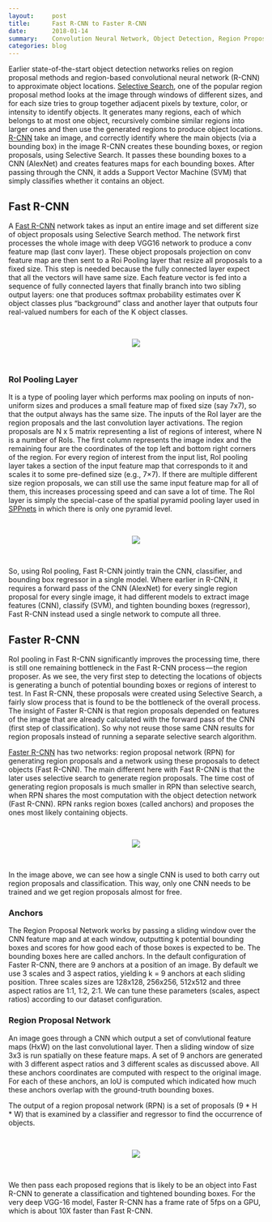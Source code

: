 ```yaml
---
layout:     post
title:      Fast R-CNN to Faster R-CNN 
date:       2018-01-14
summary:    Convolution Neural Network, Object Detection, Region Proposal
categories: blog
---
```


Earlier state-of-the-start object detection networks relies on region proposal methods and region-based convolutional neural network (R-CNN) to approximate object locations. [Selective Search](http://www.huppelen.nl/publications/selectiveSearchDraft.pdf), one of the popular region proposal method looks at the image through windows of different sizes, and for each size tries to group together adjacent pixels by texture, color, or intensity to identify objects. It generates many regions, each of which belongs to at most one object, recursively combine similar regions into larger ones and then use the generated regions to produce object locations. [R-CNN](https://arxiv.org/pdf/1311.2524.pdf) take an image, and correctly identify where the main objects (via a bounding box) in the image
R-CNN creates these bounding boxes, or region proposals, using Selective Search. It passes these bounding boxes to a CNN (AlexNet) and creates features maps for each bounding boxes. After passing through the CNN, it adds a Support Vector Machine (SVM) that simply classifies whether it contains an object.

## Fast R-CNN

A [Fast R-CNN](https://arxiv.org/pdf/1504.08083.pdf) network takes as input an entire image and set different size of object proposals using Selective Search method. The network first processes the whole image with deep VGG16 network to produce a conv feature map (last conv layer). These object proposals projection on conv feature map are then sent to a Roi Pooling layer that resize all proposals to a fixed size. This step is needed because the fully connected layer expect that all the vectors will have same size. Each feature vector is fed into a sequence of fully connected layers that finally branch into two sibling output layers: one that produces softmax probability estimates over K object classes plus “background” class and another layer that outputs four real-valued numbers for each of the K object classes.

<br />
<p align="center">
<img src="/images/fastrcnn.png"/>
</p>
<br />

### RoI Pooling Layer

It is a type of pooling layer which performs max pooling on inputs of non-uniform sizes and produces a small feature map of fixed size (say 7x7), so that the output always has the same size. The inputs of the RoI layer are the region proposals and the last convolution layer activations. The region proposals are N x 5 matrix representing a list of regions of interest, where N is a number of RoIs. The first column represents the image index and the remaining four are the coordinates of the top left and bottom right corners of the region. For every region of interest from the input list, RoI pooling layer takes a section of the input feature map that corresponds to it and scales it to some pre-defined size (e.g., 7×7). If there are multiple different size region proposals, we can still use the same input feature map for all of them, this increases processing speed and can save a lot of time. The RoI layer is simply the special-case of the spatial pyramid pooling layer used in [SPPnets](https://arxiv.org/pdf/1406.4729.pdf) in which there is only one pyramid level.

<br />
<p align="center">
<img src="/images/roi.png"/>
</p>
<br />

So, using RoI pooling, Fast R-CNN jointly train the CNN, classifier, and bounding box regressor in a single model. Where earlier in R-CNN, it requires a forward pass of the CNN (AlexNet) for every single region proposal for every single image, it had different models to extract image features (CNN), classify (SVM), and tighten bounding boxes (regressor), Fast R-CNN instead used a single network to compute all three.


## Faster R-CNN

RoI pooling in Fast R-CNN significantly improves the processing time, there is still one remaining bottleneck in the Fast R-CNN process — the region proposer. As we see, the very first step to detecting the locations of objects is generating a bunch of potential bounding boxes or regions of interest to test. In Fast R-CNN, these proposals were created using Selective Search, a fairly slow process that is found to be the bottleneck of the overall process.
The insight of Faster R-CNN is that region proposals depended on features of the image that are already calculated with the forward pass of the CNN (first step of classification). So why not reuse those same CNN results for region proposals instead of running a separate selective search algorithm.

[Faster R-CNN](https://arxiv.org/pdf/1506.01497.pdf) has two networks: region proposal network (RPN) for generating region proposals and a network using these proposals to detect objects (Fast R-CNN). The main different here with Fast R-CNN is that the later uses selective search to generate region proposals. The time cost of generating region proposals is much smaller in RPN than selective search, when RPN shares the most computation with the object detection network (Fast R-CNN). RPN ranks region boxes (called anchors) and proposes the ones most likely containing objects.


<br />
<p align="center">
<img src="/images/fasterrcnn.png"/>
</p>
<br />

In the image above, we can see how a single CNN is used to both carry out region proposals and classification. This way, only one CNN needs to be trained and we get region proposals almost for free.

### Anchors

The Region Proposal Network works by passing a sliding window over the CNN feature map and at each window, outputting k potential bounding boxes and scores for how good each of those boxes is expected to be. The bounding boxes here are called anchors.  In the default configuration of Faster R-CNN, there are 9 anchors at a position of an image. By default we use 3 scales and 3 aspect ratios, yielding k = 9 anchors at each sliding position. Three scales sizes are 128x128, 256x256, 512x512 and three aspect ratios are 1:1, 1:2, 2:1. We can tune these parameters (scales, aspect ratios) according to our dataset configuration.

### Region Proposal Network

An image goes through a CNN which output a set of convlutional feature maps (HxW) on the last convolutional layer. Then a sliding window of size 3x3 is run spatially on these feature maps. A set of 9 anchors are generated with 3 different aspect ratios and 3 different scales as discussed above. All these anchors coordinates are computed with respect to the original image. For each of these anchors, an IoU is computed which indicated how much these anchors overlap with the ground-truth bounding boxes.

The output of a region proposal network (RPN) is a set of proposals (9 * H * W) that is examined by a classifier and regressor to find the occurrence of objects. 

<br />
<p align="center">
<img src="/images/rpn.png"/>
</p>
<br />

We then pass each proposed regions that is likely to be an object into Fast R-CNN to generate a classification and tightened bounding boxes.  For the very deep VGG-16 model, Faster R-CNN has a frame rate of 5fps on a GPU, which is about 10X faster than Fast R-CNN.
